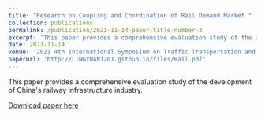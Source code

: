 ```yaml
---
title: "Research on Coupling and Coordination of Rail Demand Market "
collection: publications
permalink: /publication/2021-11-14-paper-title-number-3
excerpt: 'This paper provides a comprehensive evaluation study of the development of China's railway infrastructure industry.'
date: 2021-11-14
venue: '2021 4th International Symposium on Traffic Transportation and Civil Architecture (ISTTCA)'
paperurl: 'http://LINGYUAN1201.github.io/files/Rail.pdf'
---
```

This paper provides a comprehensive evaluation study of the development of China's railway infrastructure industry.

[Download paper here](http://LINGYUAN1201.github.io/files/Rail.pdf)

